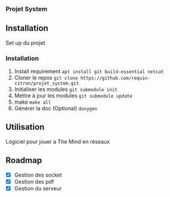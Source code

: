 ### Projet System

<!-- GETTING STARTED -->
## Installation

Set up du projet

### Installation

1. Install requirement
  `apt install git build-essential netcat`
2. Cloner le repos
  `git clone https://github.com/requin-citron/projet_system.git`
3. Initialiser les modules
  `git submodule init`
4. Mettre à jour les modules
  `git submodule update`
5. make
  `make all`
6. Générer la doc (Optional)
  `doxygen`
<!-- ```make``` -->

<!-- USAGE EXAMPLES -->
## Utilisation

Logiciel pour jouer a The Mind  en réseaux

<!-- ROADMAP -->
## Roadmap

- [x] Gestion des socket
- [x] Gestion des pdf
- [x] Gestion du serveur
